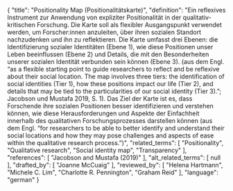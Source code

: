 {
    "title": "Positionality Map (Positionalitätskarte)",
    "definition": "Ein reflexives Instrument zur Anwendung von expliziter Positionalität in der qualitativ-kritischen Forschung. Die Karte soll als flexibler Ausgangspunkt verwendet werden, um Forscher:innen anzuleiten, über ihren sozialen Standort nachzudenken und ihn zu reflektieren. Die Karte umfasst drei Ebenen: die Identifizierung sozialer Identitäten (Ebene 1), wie diese Positionen unser Leben beeinflussen (Ebene 2) und Details, die mit den Besonderheiten unserer sozialen Identität verbunden sein können (Ebene 3). (aus dem Engl. “as a flexible starting point to guide researchers to reflect and be reflexive about their social location. The map involves three tiers: the identification of social identities (Tier 1), how these positions impact our life (Tier 2), and details that may be tied to the particularities of our social identity (Tier 3).”; Jacobson und Mustafa 2019, S. 1). Das Ziel der Karte ist es, dass Forschende ihre sozialen Positionen besser identifizieren und verstehen können, wie diese Herausforderungen und Aspekte der Einfachheit innerhalb des qualitativen Forschungsprozesses darstellen können (aus dem Engl. “for researchers to be able to better identify and understand their social locations and how they may pose challenges and aspects of ease within the qualitative research process.”)",
    "related_terms": [
        "Positionality",
        "Qualitative research",
        "Social identity map",
        "Transparency"
    ],
    "references": [
        "Jacobson and Mustafa (2019)"
    ],
    "alt_related_terms": [
        null
    ],
    "drafted_by": [
        "Joanne McCuaig"
    ],
    "reviewed_by": [
        "Helena Hartmann",
        "Michele C. Lim",
        "Charlotte R. Pennington",
        "Graham Reid"
    ],
    "language": "german"
}
